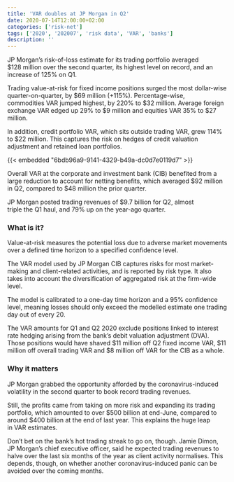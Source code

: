 ```yaml
---
title: 'VAR doubles at JP Morgan in Q2'
date: 2020-07-14T12:00:00+02:00
categories: ['risk-net']
tags: ['2020', '202007', 'risk data', 'VAR', 'banks']
description: ''
---
```


JP Morgan’s risk-of-loss estimate for its trading portfolio averaged $128 million over the second quarter, its highest level on record, and an increase of 125% on Q1.

Trading value-at-risk for fixed income positions surged the most dollar-wise quarter-on-quarter, by $69 million (+115%). Percentage-wise, commodities VAR jumped highest, by 220% to $32 million. Average foreign exchange VAR edged up 29% to $9 million and equities VAR 35% to $27 million.

In addition, credit portfolio VAR, which sits outside trading VAR, grew 114% to $22 million. This captures the risk on hedges of credit valuation adjustment and retained loan portfolios.

{{< embedded "6bdb96a9-9141-4329-b49a-dc0d7e0119d7" >}}

Overall VAR at the corporate and investment bank (CIB) benefited from a large reduction to account for netting benefits, which averaged $92 million in Q2, compared to $48 million the prior quarter.

JP Morgan posted trading revenues of $9.7 billion for Q2, almost triple the Q1 haul, and 79% up on the year-ago quarter.

### What is it?
Value-at-risk measures the potential loss due to adverse market movements over a defined time horizon to a specified confidence level.

The VAR model used by JP Morgan CIB captures risks for most market-making and client-related activities, and is reported by risk type. It also takes into account the diversification of aggregated risk at the firm-wide level.

The model is calibrated to a one-day time horizon and a 95% confidence level, meaning losses should only exceed the modelled estimate one trading day out of every 20.

The VAR amounts for Q1 and Q2 2020 exclude positions linked to interest rate hedging arising from the bank’s debit valuation adjustment (DVA). Those positions would have shaved $11 million off Q2 fixed income VAR, $11 million off overall trading VAR and $8 million off VAR for the CIB as a whole.

### Why it matters
JP Morgan grabbed the opportunity afforded by the coronavirus-induced volatility in the second quarter to book record trading revenues.

Still, the profits came from taking on more risk and expanding its trading portfolio, which amounted to over $500 billion at end-June, compared to around $400 billion at the end of last year. This explains the huge leap in VAR estimates.

Don’t bet on the bank’s hot trading streak to go on, though. Jamie Dimon, JP Morgan’s chief executive officer, said he expected trading revenues to halve over the last six months of the year as client activity normalises. This depends, though, on whether another coronavirus-induced panic can be avoided over the coming months.
